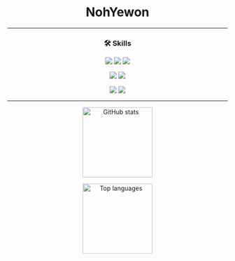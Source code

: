 <!-- 프로필 상단 -->
<h1 align="center">
  NohYewon
</h1>

---

<!-- Skills (피라미드 형태로 뱃지 배치) -->
<h3 align="center">🛠 Skills</h3>

<p align="center">
  <img src="https://img.shields.io/badge/HTML5-E34F26?style=for-the-badge&logo=html5&logoColor=white" />
  <img src="https://img.shields.io/badge/CSS3-1572B6?style=for-the-badge&logo=css3&logoColor=white" />
  <img src="https://img.shields.io/badge/JavaScript-F7DF1E?style=for-the-badge&logo=javascript&logoColor=black" />
</p>

<p align="center">
  <img src="https://img.shields.io/badge/TypeScript-3178C6?style=for-the-badge&logo=typescript&logoColor=white" />
  <img src="https://img.shields.io/badge/React-61DAFB?style=for-the-badge&logo=react&logoColor=black" />
</p>

<p align="center">
  <img src="https://img.shields.io/badge/Java-007396?style=for-the-badge&logo=openjdk&logoColor=white" />
  <img src="https://img.shields.io/badge/C-A8B9CC?style=for-the-badge&logo=c&logoColor=0A0A0A" />
</p>

---

<!-- GitHub Stats -->
<div align="center">
  
  <img
    src="https://github-readme-stats.vercel.app/api?username=nyewon&show_icons=true&hide_title=true&count_private=true&theme=radical"
    height="160"
    alt="GitHub stats"
  />

  <img
    src="https://github-readme-stats.vercel.app/api/top-langs/?username=nyewon&layout=compact&langs_count=8&card_width=320&theme=radical"
    height="160"
    alt="Top languages"
  />

</div>
